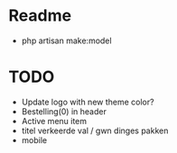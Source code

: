 # Readme
- php artisan make:model


# TODO
- Update logo with new theme color?
- Bestelling(0) in header
- Active menu item
- titel verkeerde val / gwn dinges pakken
- mobile
